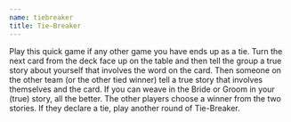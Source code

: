 ```yaml
---
name: tiebreaker
title: Tie-Breaker
---
```


<p>Play this quick game if any other game you have ends up as a tie.  Turn the next card from the deck face up on the table and then tell the group a true story about yourself that involves the word on the card. Then someone on the other team (or the other tied winner)  tell a true story that involves themselves and the card. If you can weave in the Bride or Groom in your (true) story, all the better. The other players choose a winner from the two stories. If they declare a tie, play another round of Tie-Breaker.</p>
